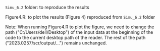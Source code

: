 `Simu_6.2` folder: to reproduce the results

Figure4.R: to plot the results (Figure 4) reproduced from `Simu_6.2` folder

Note: When running Figure4.R to plot the figure, we need to change the path ("C:/Users/dell/Desktop") of the input data at the beginning of the code to the current desktop path of the reader. The rest of the path ("2023.0257/scr/output/...") remains unchanged.
